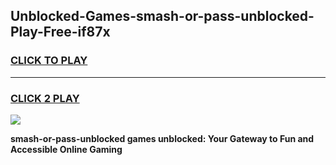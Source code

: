 
## Unblocked-Games-smash-or-pass-unblocked-Play-Free-if87x
<h3>
<a href="https://premium76.site?title=smash-or-pass-unblocked&ref=12A">CLICK TO PLAY</a></h3>
<hr>

<h3>
<a href="https://premium76.site?title=smash-or-pass-unblocked&ref=12A">CLICK 2 PLAY</a>
  
</h3>

<a href="https://premium76.site?title=smash-or-pass-unblocked&ref=12A"><img src="https://clearcache.store/games.png"></a>


**smash-or-pass-unblocked games unblocked: Your Gateway to Fun and Accessible Online Gaming**
